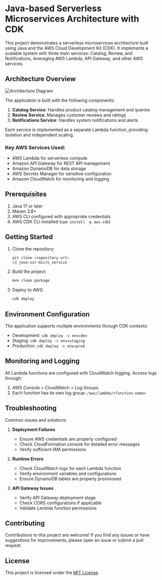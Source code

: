 # Java-based Serverless Microservices Architecture with CDK

This project demonstrates a serverless microservices architecture built using Java and the AWS Cloud Development Kit (CDK). It implements a scalable system with three main services: Catalog, Review, and Notifications, leveraging AWS Lambda, API Gateway, and other AWS services.

## Architecture Overview

![Architecture Diagram](architecture.png)

The application is built with the following components:

1. **Catalog Service**: Handles product catalog management and queries
2. **Review Service**: Manages customer reviews and ratings
3. **Notifications Service**: Handles system notifications and alerts

Each service is implemented as a separate Lambda function, providing isolation and independent scaling.

### Key AWS Services Used:
- AWS Lambda for serverless compute
- Amazon API Gateway for REST API management
- Amazon DynamoDB for data storage
- AWS Secrets Manager for sensitive configuration
- Amazon CloudWatch for monitoring and logging

## Prerequisites

1. Java 17 or later
2. Maven 3.8+
3. AWS CLI configured with appropriate credentials
4. AWS CDK CLI installed (`npm install -g aws-cdk`)

## Getting Started

1. Clone the repository:
   ```bash
   git clone <repository-url>
   cd java-ssr-micro_service
   ```

2. Build the project:
   ```bash
   mvn clean package
   ```

3. Deploy to AWS:
   ```bash
   cdk deploy
   ```

## Environment Configuration

The application supports multiple environments through CDK contexts:

- Development: `cdk deploy -c env=dev`
- Staging: `cdk deploy -c env=staging`
- Production: `cdk deploy -c env=prod`

## Monitoring and Logging

All Lambda functions are configured with CloudWatch logging. Access logs through:
1. AWS Console > CloudWatch > Log Groups
2. Each function has its own log group: `/aws/lambda/<function-name>`

## Troubleshooting

Common issues and solutions:

1. **Deployment Failures**
   - Ensure AWS credentials are properly configured
   - Check CloudFormation console for detailed error messages
   - Verify sufficient IAM permissions

2. **Runtime Errors**
   - Check CloudWatch logs for each Lambda function
   - Verify environment variables and configurations
   - Ensure DynamoDB tables are properly provisioned

3. **API Gateway Issues**
   - Verify API Gateway deployment stage
   - Check CORS configurations if applicable
   - Validate Lambda function permissions

## Contributing

Contributions to this project are welcome! If you find any issues or have suggestions for improvements, please open an issue or submit a pull request.

## License

This project is licensed under the [MIT License](LICENSE).